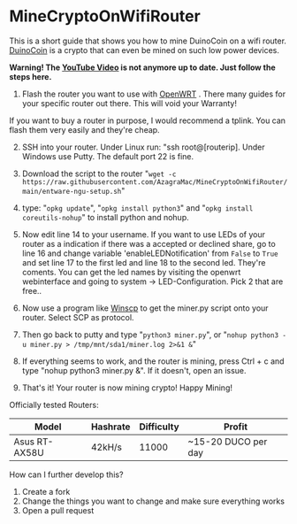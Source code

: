 
# MineCryptoOnWifiRouter

This is a short guide that shows you how to mine DuinoCoin on a wifi router. <a  href="https://duinocoin.com">DuinoCoin</a> is a crypto that can even be mined on such low power devices.

<b>Warning! The <a  href="https://www.youtube.com/watch?v=n1P3cpXcubQ"  target="_blank">YouTube Video</a> is not anymore up to date. Just follow the steps here.</b>

1. Flash the router you want to use with <a  href="https://openwrt.org">OpenWRT</a> . There many guides for your specific router out there. This will void your Warranty!

If you want to buy a router in purpose, I would recommend a tplink. You can flash them very easily and they're cheap.

2. SSH into your router. Under Linux run: "ssh root@[routerip]. Under Windows use Putty. The default port 22 is fine.

3. Download the script to the router "`wget -c https://raw.githubusercontent.com/AzagraMac/MineCryptoOnWifiRouter/main/entware-ngu-setup.sh`"

4. type: "`opkg update`", "`opkg install python3`" and "`opkg install coreutils-nohup`" to install python and nohup.

5. Now edit line 14 to your username. If you want to use LEDs of your router as a indication if there was a accepted or declined share, go to line 16 and change variable 'enableLEDNotification' from ```False``` to ```True```  and set line 17 to the first led and line 18 to the second led. They're coments. You can get the led names by visiting the openwrt webinterface and going to system -> LED-Configuration. Pick 2 that are free..

6. Now use a program like <a  href="https://winscp.net/eng/download.php">Winscp</a> to get the miner.py script onto your router. Select SCP as protocol.

7. Then go back to putty and type "`python3 miner.py`", or "`nohup python3 -u miner.py > /tmp/mnt/sda1/miner.log 2>&1 &`"

8. If everything seems to work, and the router is mining, press Ctrl + c and type "nohup python3 miner.py &". If it doesn't, open an issue.

9. That's it! Your router is now mining crypto! Happy Mining!

  
Officially tested Routers:

Model | Hashrate | Difficulty | Profit
--- | --- | --- | ---
Asus RT-AX58U | 42kH/s | 11000 | ~15-20 DUCO per day

  
How can I further develop this?
1. Create a fork
2. Change the things you want to change and make sure everything works
3. Open a pull request
